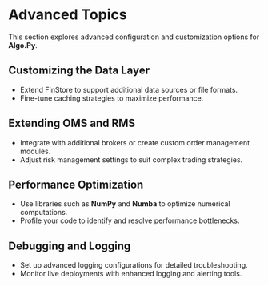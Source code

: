 <!-- File: advanced_topics.md -->
# Advanced Topics

This section explores advanced configuration and customization options for **Algo.Py**.

## Customizing the Data Layer

- Extend FinStore to support additional data sources or file formats.
- Fine-tune caching strategies to maximize performance.

## Extending OMS and RMS

- Integrate with additional brokers or create custom order management modules.
- Adjust risk management settings to suit complex trading strategies.

## Performance Optimization

- Use libraries such as **NumPy** and **Numba** to optimize numerical computations.
- Profile your code to identify and resolve performance bottlenecks.

## Debugging and Logging

- Set up advanced logging configurations for detailed troubleshooting.
- Monitor live deployments with enhanced logging and alerting tools.
